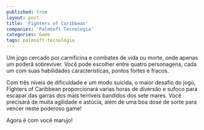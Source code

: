 ```yaml
---
published: true
layout: post
title: 'Fighters of Caribbean'
companies: 'PalmSoft Tecnologia'
categories: Game
tags: palmsoft-tecnologia
---
```

Um jogo cercado por carnificina e combates de vida ou morte, onde apenas um poderá sobreviver. Você pode escolher entre quatro personagens, cada um com suas habilidades características, pontos fortes e fracos. 

 

Com três níveis de dificuldade e um modo suicida, o maior desafio do jogo, Fighters of Caribbean proporcionará varias horas de diversão e sufoco para escapar das garras dos mais terríveis bandidos dos sete mares. Você precisará de muita agilidade e astúcia, além de uma boa dose de sorte para vencer neste poderoso game!

 

Agora é com você marujo!
